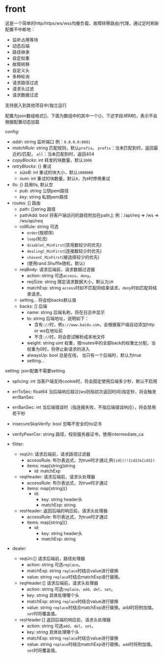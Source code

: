 # front

这是一个简单的http/https/ws/wss均衡负载、故障转移路由/代理，通过定时刷新配置不中断地：

- 监听占用等待
- 动态后端
- 路径继承
- 自定权重
- 故障转移
- 自定义头
- 多种轮询
- 请求路径过滤
- 请求头过滤
- 请求数据过滤

支持嵌入到其他项目中/独立运行

配置为json数组格式[]，下面为数组中的其中一个{}，下述字段*倾斜*的，表示不会根据配置动态加载

config:

- *addr*: string 监听端口 例：`0.0.0.0:8081`
- *matchRule*: string 匹配规则，默认`prefix`。 `prefix`：当未匹配到时，返回最近的/匹配， `all`：当未匹配到时，返回404
- *copyBlocks*: int 转发的块数量，默认`1000`
- *retryBlocks*: {} 重试
    - *sizeB*: int 重试的块大小，默认`1000000`
    - *num*: int 重试的块数量，默认`0`，为`0`时停用重试
- *tls*: {} 启用tls, 默认空
    - *pub*: string 公钥pem路径
    - *key*: string 私钥pem路径
- routes: [] 路由
    - path: []string 路径
    - pathAdd: bool 将客户端访问的路径附加在path上 例：/api/req => /ws => /ws/api/req
    - rollRule: string 可选
        - `order`(按顺序)
        - `loop`(轮流)
        - `disableC_MinFirst`(禁用数较少的优先)
        - `dealingC_MinFirst`(连接数较少的优先)
        - `chosenC_MinFirst`(被选择较少的优先)
        - (使用rand.Shuffle随机，默认)
    - reqBody: 请求后端前，请求数据过滤器
        - action: string 可选`access`、`deny`。
        - reqSize: string 限定请求数据大小，默认为`1M`
        - matchExp: string `access`时如不匹配将结束请求。`deny`时如匹配将结束请求。
    - setting... 将会给backs默认值
    - backs: [] 后端
        - name: string 后端名称，将在日志中显示
        - to: string 后端地址，说明如下：
            - 含有`://`时，例`s://www.baidu.com`，会根据客户端自动添加http or ws在地址前
            - 不含`://`时，将会尝试解析成本地文件
        - weight: string uint 权重，按routes中的全部back的权重比分配，当权重为0时，将停止新请求的进入
        - alwaysUp: bool 总是在线， 当只有一个后端时，默认为true
        - setting...

setting: json配置不需要setting

- splicing: int 当客户端支持cookie时，将会固定使用后端多少秒，默认不启用
- errToSec: float64 当后端响应超过(ws则指初次返回时间)指定秒，将会触发errBanSec
- errBanSec: int 当后端错误时（指连接失败，不指后端错误响应），将会禁用若干秒
- insecureSkipVerify: bool 忽略不安全的tls证书
- verifyPeerCer: string 路径，校验服务器证书，使用intermediate_ca

- filiter:
    - reqUri: 请求后端前，请求路径过滤器
        - accessRule: 布尔表达式，为true时才通过,例`{id}|(!{id2}&{id3})`
        - items: map[string]string
            - id: matchExp
    - reqHeader: 请求后端前，请求头处理器
        - accessRule: 布尔表达式，为true时才通过
        - items: map[string]{}
            - id:
                - key: string header头
                - matchExp: string
    - resHeader: 返回后端的响应前，请求头处理器
        - accessRule: 布尔表达式，为true时才通过
        - items: map[string]{}
            - id:
                - key: string header头
                - matchExp: string
- dealer:
    - reqUri:[] 请求后端前，路径处理器
        - action: string 可选`replace`。
        - matchExp: string `replace`时结合value进行替换
        - value: string `replace`时结合matchExp进行替换。
    - reqHeader:[] 请求后端前，请求头处理器
        - action: string 可选`replace`、`add`、`del`、`set`。
        - key: string 具体处理哪个头
        - matchExp: string `replace`时结合value进行替换
        - value: string `replace`时结合matchExp进行替换。add时将附加值。`set`时将覆盖值。
    - resHeader:[] 返回后端的响应前，请求头处理器
        - action: string 可选`add`、`del`、`set`。
        - key: string 具体处理哪个头
        - matchExp: string `replace`时结合value进行替换
        - value: string `replace`时结合matchExp进行替换。`add`时将附加值。`set`时将覆盖值。
